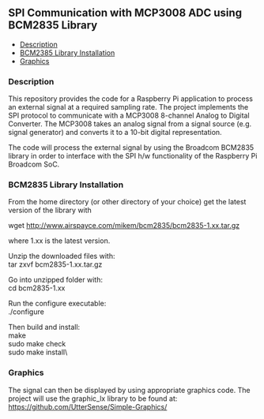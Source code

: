 ## SPI Communication with MCP3008 ADC using BCM2835 Library

* [Description](#description)
* [BCM2385 Library Installation](#installation)
* [Graphics](#graphics)

### Description
This repository provides the code for a Raspberry Pi application
to process an external signal at a required sampling rate. The
project implements the SPI protocol to communicate with a MCP3008
8-channel Analog to Digital Converter. The MCP3008 takes an analog
signal from a signal source (e.g. signal generator) and converts it
to a 10-bit digital representation.

The code will process the external signal by using the Broadcom 
BCM2835 library in order to interface with the SPI h/w
functionality of the Raspberry Pi Broadcom SoC.

### BCM2835 Library Installation

From the home directory (or other directory of your choice) get the latest version
of the library with 

wget http://www.airspayce.com/mikem/bcm2835/bcm2835-1.xx.tar.gz

where 1.xx is the latest version.

Unzip the downloaded files with:\
tar zxvf bcm2835-1.xx.tar.gz 

Go into unzipped folder with:\
cd bcm2835-1.xx

Run the configure executable:\
./configure

Then build and install:\
make\
sudo make check\
sudo make install\



       	    	    
		
### Graphics		   
The signal can then be displayed by using appropriate graphics
code. The project will use the graphic_lx library to be found at:
https://github.com/UtterSense/Simple-Graphics/
     
       
       
       
       
             		
      
      
              
